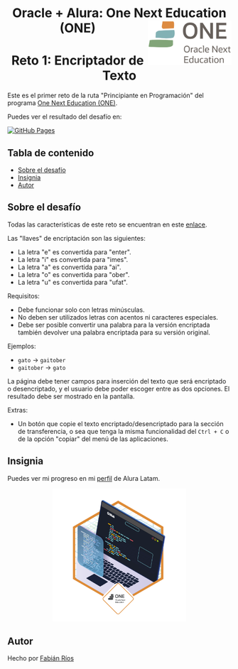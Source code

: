 <h1 align = "center">
Oracle + Alura: One Next Education (ONE) <img align = "right" height = 100em src = "img/logo-one-color.png">
</h1>

<h1 align = "center"> Reto 1: Encriptador de Texto </h1>

Este es el primer reto de la ruta "Principiante en Programación" del programa [One Next Education (ONE)](https://www.oracle.com/mx/education/oracle-next-education). 

Puedes ver el resultado del desafío en:

[![GitHub Pages](https://img.shields.io/badge/Github_Pages-222222?style=for-the-badge&logo=githubpages&logoColor=white)](https://soyfabianrg.github.io/ONE-Challenge1)

## Tabla de contenido

- [Sobre el desafío](#sobre-el-desafío)
- [Insignia](#insignia)
- [Autor](#autor)

## Sobre el desafío
Todas las características de este reto se encuentran en este [enlace](https://www.aluracursos.com/challenges/oracle-one/sprint01-construye-un-encriptador-texto-con-javascript).

Las "llaves" de encriptación son las siguientes:

- La letra "e" es convertida para "enter".
- La letra "i" es convertida para "imes".
- La letra "a" es convertida para "ai".
- La letra "o" es convertida para "ober".
- La letra "u" es convertida para "ufat".

Requisitos:
- Debe funcionar solo con letras minúsculas.
- No deben ser utilizados letras con acentos ni caracteres especiales.
- Debe ser posible convertir una palabra para la versión encriptada también devolver una palabra encriptada para su versión original.

Ejemplos:
- `gato` → `gaitober`
- `gaitober` → `gato`

La página debe tener campos para inserción del texto que será encriptado o desencriptado, y el usuario debe poder escoger entre as dos opciones. El resultado debe ser mostrado en la pantalla.

Extras:
- Un botón que copie el texto encriptado/desencriptado para la sección de transferencia, o sea que tenga la misma funcionalidad del `Ctrl + C` o de la opción "copiar" del menú de las aplicaciones.

## Insignia

Puedes ver mi progreso en mi [perfil](https://app.aluracursos.com/user/soyfabianrg) de Alura Latam.

<div align="center">

<img src="img/badge-challenge1.png" width="300">

</div>

## Autor
Hecho por [Fabián Ríos](https://www.linkedin.com/in/soyfabianrg)
